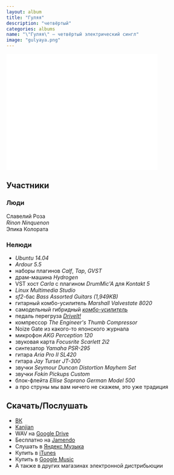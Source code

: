 ```yaml
---
layout: album
title: "Гуляя"
description: "четвёртый"
categories: albums
name: "\"Гуляя\" — четвёртый электрический сингл"
image: "gulyaya.png"
---
```


<iframe id="widget" scrolling="no" frameborder="0" width="400" height="305" style="width: 400px; height: 305px;" src="//widgets.jamendo.com/v3/album/164470?autoplay=0&layout=standard&manualWidth=400&width=400&theme=light&highlight=0&tracklist=true&tracklist_n=3&embedCode="></iframe>

## Участники  

### Люди  
Славелий Роза  
*Rinon Ninquenon*  
Эпика Колората

### Нелюди
- *Ubuntu 14.04*
- *Ardour 5.5*
- наборы плагинов *Calf*, *Tap*, *GVST*
- драм-машина *Hydrogen*
- VST хост *Carla* с плагином *DrumMic'A* для *Kontakt 5*
- *Linux Multimedia Studio*
- *sf2*-бас *Bass Assorted Guitars (1,949KB)*
- гитарный комбо-усилитель *Marshall Valvestate 8020*
- самодельный гибридный *[комбо-усилитель](http://rinonninqueon.ru/schematics/cabinet_3/)*
- педаль перегруза *[DriveIt!](http://rinonninqueon.ru/schematics/DriveIt_complete/)*
- компрессор *The Engineer's Thumb Compressor*
- Noize Gate из какого-то японского журнала
- микрофон *AKG Perception 120*
- звуковая карта *Focusrite Scarlett 2i2*
- синтезатор *Yamaha PSR-295*
- гитара *Aria Pro II SL420*
- гитара *Jay Turser JT-300*
- звучки *Seymour Duncan Distortion Mayhem Set*
- звучки *Fokin Pickups Custom*
- блок-флейта *Ellise Soprano German Model 500*
- а про струны мы вам ничего не скажем, это уже традиция

## Скачать/Послушать
- [ВК](https://vk.com/muzgruppa)
- [Kanjian](https://www.kanjian.com/muzgruppa/music/)
- WAV на [Google Drive](https://drive.google.com/drive/folders/0B8Pdgd_g-Uk-OEp1bXBTV2RPUTg?usp=sharing)
- Бесплатно на [Jamendo](https://www.jamendo.com/album/164470/gulyaya)
- Слушать в [Яндекс Музыка](https://music.yandex.ru/album/4011420)
- Купить в [iTunes](https://itunes.apple.com/ru/album/gulaa-single/id1190873260)
- Купить в [Google Music](https://play.google.com/store/music/album/Группа_Группа_Нск_Гуляя?id=B44knbavdl6i5cqkgw2j4lzeo7e&hl=ru)
- А также в других магазинах электронной дистрибьюции
